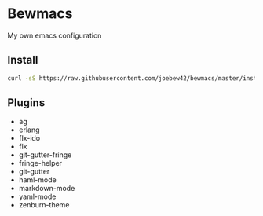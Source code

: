 Bewmacs
=========
My own emacs configuration


Install
--------------

```sh
curl -sS https://raw.githubusercontent.com/joebew42/bewmacs/master/install.sh | bash
```

Plugins
----

 - ag
 - erlang
 - flx-ido
 - flx
 - git-gutter-fringe
 - fringe-helper
 - git-gutter
 - haml-mode
 - markdown-mode
 - yaml-mode
 - zenburn-theme
